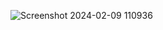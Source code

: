 ![Screenshot 2024-02-09 110936](https://github.com/ant0n-grachev/TileGameIslands/assets/156110424/61a43d82-2244-423d-a101-8a58fa1241b2)
